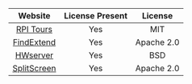 | Website        | License Present          | License |
| :-------------: |:-------------:| :-----:|
| [RPI Tours](https://github.com/wtg/RPI_Tours_iOS)            | Yes | MIT |
| [FindExtend](https://github.com/monroj/FindExtend)      | Yes      |   Apache 2.0 |
| [HWserver](https://github.com/RCOS-Grading-Server/HWserver/blob/master/LICENSE.md) | Yes      |    BSD |
| [SplitScreen](https://github.com/tassiahmed/SplitScreen/blob/master/LICENSE) | Yes | Apache 2.0
